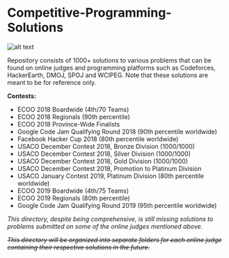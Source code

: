 # Competitive-Programming-Solutions

![alt text](https://img.shields.io/badge/DMOJ-1916-yellow?style=flat&logo=sourcegraph&logoColor=yellow&link=https://dmoj.ca/user/avis)

Repository consists of 1000+ solutions to various problems that can be found on online judges and programming platforms such as Codeforces, HackerEarth, DMOJ, SPOJ and WCIPEG. Note that these solutions are meant to be for reference only.

**Contests:**
- ECOO 2018 Boardwide (4th/70 Teams)
- ECOO 2018 Regionals (90th percentile)
- ECOO 2018 Province-Wide Finalists
- Google Code Jam Qualifying Round 2018 (90th percentile worldwide)
- Facebook Hacker Cup 2018 (80th percentile worldwide)
- USACO December Contest 2018, Bronze Division (1000/1000)
- USACO December Contest 2018, Silver Division (1000/1000)
- USACO December Contest 2018, Gold Division (1000/1000)
- USACO December Contest 2018, Promotion to Platinum Division
- USACO January Contest 2019, Platinum Division (80th percentile worldwide)
- ECOO 2019 Boardwide (4th/75 Teams)
- ECOO 2019 Regionals (80th percentile)
- Google Code Jam Qualifying Round 2019 (95th percentile worldwide)

*This directory, despite being comprehensive, is still missing solutions to problems submitted on some of the online judges mentioned above.*

*~~This directory will be organized into separate folders for each online judge containing their respective solutions in the future.~~*
